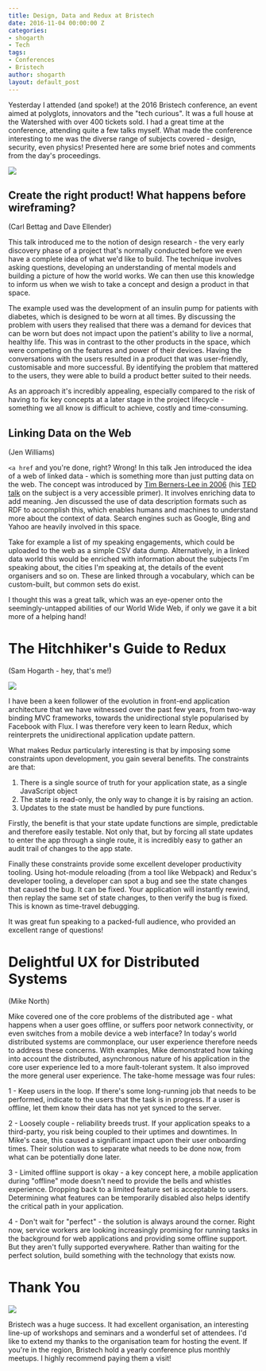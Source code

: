 ```yaml
---
title: Design, Data and Redux at Bristech
date: 2016-11-04 00:00:00 Z
categories:
- shogarth
- Tech
tags:
- Conferences
- Bristech
author: shogarth
layout: default_post
---
```


Yesterday I attended (and spoke!) at the 2016 Bristech conference, an event aimed at polyglots, innovators and the "tech curious". It was a full house at the Watershed with over 400 tickets sold. I had a great time at the conference, attending quite a few talks myself. What made the conference interesting to me was the diverse range of subjects covered - design, security, even physics! Presented here are some brief notes and comments from the day's proceedings.

<img src="{{ site.baseurl }}/shogarth/assets/bristech_opening.jpg"/>

## Create the right product! What happens before wireframing?

(Carl Bettag and Dave Ellender)

This talk introduced me to the notion of design research - the very early discovery phase of a project that's normally conducted before we even have a complete idea of what we'd like to build. The technique involves asking questions, developing an understanding of mental models and building a picture of how the world works. We can then use this knowledge to inform us when we wish to take a concept and design a product in that space.

The example used was the development of an insulin pump for patients with diabetes, which is designed to be worn at all times. By discussing the problem with users they realised that there was a demand for devices that can be worn but does not impact upon the patient's ability to live a normal, healthy life. This was in contrast to the other products in the space, which were competing on the features and power of their devices. Having the conversations with the users resulted in a product that was user-friendly, customisable and more successful. By identifying the problem that mattered to the users, they were able to build a product better suited to their needs.

As an approach it's incredibly appealing, especially compared to the risk of having to fix key concepts at a later stage in the project lifecycle - something we all know is difficult to achieve, costly and time-consuming.

## Linking Data on the Web

(Jen Williams)

`<a href` and you're done, right? Wrong! In this talk Jen introduced the idea of a web of linked data - which is something more than just putting data on the web. The concept was introduced by [Tim Berners-Lee in 2006](https://www.w3.org/DesignIssues/LinkedData.html) (his [TED talk](https://www.ted.com/talks/tim_berners_lee_on_the_next_web?language=en) on the subject is a very accessible primer). It involves enriching data to add meaning. Jen discussed the use of data description formats such as RDF to accomplish this, which enables humans and machines to understand more about the context of data. Search engines such as Google, Bing and Yahoo are heavily involved in this space.

Take for example a list of my speaking engagements, which could be uploaded to the web as a simple CSV data dump. Alternatively, in a linked data world this would be enriched with information about the subjects I'm speaking about, the cities I'm speaking at, the details of the event organisers and so on. These are linked through a vocabulary, which can be custom-built, but common sets do exist.

I thought this was a great talk, which was an eye-opener onto the seemingly-untapped abilities of our World Wide Web, if only we gave it a bit more of a helping hand!

# The Hitchhiker's Guide to Redux

(Sam Hogarth - hey, that's me!)

<img src="{{ site.baseurl }}/shogarth/assets/bristech_redux.JPG"/>

I have been a keen follower of the evolution in front-end application architecture that we have witnessed over the past few years, from two-way binding MVC frameworks, towards the unidirectional style popularised by Facebook with Flux. I was therefore very keen to learn Redux, which reinterprets the unidirectional application update pattern.

What makes Redux particularly interesting is that by imposing some constraints upon development, you gain several benefits. The constraints are that:

1. There is a single source of truth for your application state, as a single JavaScript object
2. The state is read-only, the only way to change it is by raising an action.
3. Updates to the state must be handled by pure functions.

Firstly, the benefit is that your state update functions are simple, predictable and therefore easily testable. Not only that, but by forcing all state updates to enter the app through a single route, it is incredibly easy to gather an audit trail of changes to the app state.

Finally these constraints provide some excellent developer productivity tooling. Using hot-module reloading (from a tool like Webpack) and Redux's developer tooling, a developer can spot a bug and see the state changes that caused the bug. It can be fixed. Your application will instantly rewind, then replay the same set of state changes, to then verify the bug is fixed. This is known as time-travel debugging.

It was great fun speaking to a packed-full audience, who provided an excellent range of questions!

# Delightful UX for Distributed Systems

(Mike North)

Mike covered one of the core problems of the distributed age - what happens when a user goes offline, or suffers poor network connectivity, or even switches from a mobile device a web interface? In today's world distributed systems are commonplace, our user experience therefore needs to address these concerns. With examples, Mike demonstrated how taking into account the distributed, asynchronous nature of his application in the core user experience led to a more fault-tolerant system. It also improved the more general user experience. The take-home message was four rules:

1 - Keep users in the loop. If there's some long-running job that needs to be performed, indicate to the users that the task is in progress. If a user is offline, let them know their data has not yet synced to the server.

2 - Loosely couple - reliability breeds trust. If your application speaks to a third-party, you risk being coupled to their uptimes and downtimes. In Mike's case, this caused a significant impact upon their user onboarding times. Their solution was to separate what needs to be done now, from what can be potentially done later.

3 - Limited offline support is okay - a key concept here, a mobile application during "offline" mode doesn't need to provide the bells and whistles experience. Dropping back to a limited feature set is acceptable to users. Determining what features can be temporarily disabled also helps identify the critical path in your application.

4 - Don't wait for "perfect" - the solution is always around the corner. Right now, service workers are looking increasingly promising for running tasks in the background for web applications and providing some offline support. But they aren't fully supported everywhere. Rather than waiting for the perfect solution, build something with the technology that exists now.

# Thank You

<img src="{{ site.baseurl }}/shogarth/assets/bristech_twitterwall.JPG"/>

Bristech was a huge success. It had excellent organisation, an interesting line-up of workshops and seminars and a wonderful set of attendees. I'd like to extend my thanks to the organisation team for hosting the event. If you're in the region, Bristech hold a yearly conference plus monthly meetups. I highly recommend paying them a visit!


